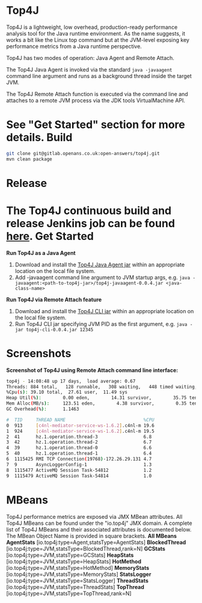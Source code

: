 Top4J
=====
Top4J is a lightweight, low overhead, production-ready performance analysis tool for the Java runtime environment. As the name suggests, it works a bit like the Linux top command but at the JVM-level exposing key performance metrics from a Java runtime perspective.

Top4J has two modes of operation: Java Agent and Remote Attach.

The Top4J Java Agent is invoked via the standard `java -javaagent` command line argument and runs as a background thread inside the target JVM.

The Top4J Remote Attach function is executed via the command line and attaches to a remote JVM process via the JDK tools VirtualMachine API.

See "Get Started" section for more details.
Build
=====
```bash
git clone git@gitlab.openans.co.uk:open-answers/top4j.git
mvn clean package
```
Release
=======
The Top4J continuous build and release Jenkins job can be found [here](http://hlcit001:8080/jenkins/job/top4j/).
Get Started
===========
**Run Top4J as a Java Agent**
1. Download and install the [Top4J Java Agent jar](http://hlcit003:8081/nexus/content/repositories/releases/io/top4j/top4j-javaagent/0.0.4/top4j-javaagent-0.0.4.jar) within an appropriate location on the local file system.
1. Add -javaagent command line argument to JVM startup args, e.g. `java -javaagent:<path-to-top4j-jar>/top4j-javaagent-0.0.4.jar <java-class-name>`

**Run Top4J via Remote Attach feature**
1. Download and install the [Top4J CLI jar](http://hlcit003:8081/nexus/content/repositories/releases/io/top4j/top4j-cli/0.0.4/top4j-cli-0.0.4.jar) within an appropriate location on the local file system.
1. Run Top4J CLI jar specifying JVM PID as the first argument, e.g. `java -jar top4j-cli-0.0.4.jar 12345`

Screenshots
===========
**Screenshot of Top4J using Remote Attach command line interface:**
```bash
top4j - 14:08:48 up 17 days,  load average: 0.67
Threads: 884 total,   128 runnable,   308 waiting,   448 timed waiting,   0 blocked
%Cpu(s): 39.10 total,  27.61 user,  11.49 sys
Heap Util(%):        0.00 eden,        14.31 survivor,        35.75 tenured
Mem Alloc(MB/s):     123.51 eden,        4.38 survivor,        0.35 tenured
GC Overhead(%):      1.1463

#  TID     THREAD NAME                             %CPU
0  913     [c4nl-mediator-service-ws-1.6.2].c4nl-m 19.6
1  924     [c4nl-mediator-service-ws-1.6.2].c4nl-m 19.5
2  41      hz.1.operation.thread-3                 6.8
3  42      hz.1.operation.thread-2                 6.7
4  39      hz.1.operation.thread-0                 6.6
5  40      hz.1.operation.thread-1                 6.4
6  1115425 RMI TCP Connection(19768)-172.26.29.131 4.7
7  9       AsyncLoggerConfig-1                     1.3
8  1115477 ActiveMQ Session Task-54812             1.2
9  1115479 ActiveMQ Session Task-54814             1.0
```

MBeans
======
Top4J performance metrics are exposed via JMX MBean attributes. All Top4J MBeans can be found under the "io.top4j" JMX domain.
A complete list of Top4J MBeans and their associated attributes is documented below. The MBean Object Name is provided in square brackets.
**All MBeans**
**AgentStats** [io.top4j:type=Agent,statsType=AgentStats]
**BlockedThread** [io.top4j:type=JVM,statsType=BlockedThread,rank=N]
**GCStats** [io.top4j:type=JVM,statsType=GCStats]
**HeapStats** [io.top4j:type=JVM,statsType=HeapStats]
**HotMethod** [io.top4j:type=JVM,statsType=HotMethod]
**MemoryStats** [io.top4j:type=JVM,statsType=MemoryStats]
**StatsLogger** [io.top4j:type=JVM,statsType=StatsLogger]
**ThreadStats** [io.top4j:type=JVM,statsType=ThreadStats]
**TopThread** [io.top4j:type=JVM,statsType=TopThread,rank=N]
